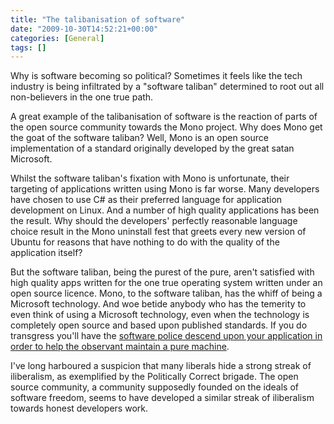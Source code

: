 ```yaml
---
title: "The talibanisation of software"
date: "2009-10-30T14:52:21+00:00"
categories: [General]
tags: []
---
```


Why is software becoming so political? Sometimes it feels like the tech industry is being infiltrated by a "software taliban" determined to root out all non-believers in the one true path.

A great example of the talibanisation of software is the reaction of parts of the open source community towards the Mono project. Why does Mono get the goat of the software taliban? Well, Mono is an open source implementation of a standard originally developed by the great satan Microsoft.

Whilst the software taliban's fixation with Mono is unfortunate, their targeting of applications written using Mono is far worse. Many developers have chosen to use C# as their preferred language for application development on Linux. And a number of high quality applications has been the result. Why should the developers' perfectly reasonable language choice result in the Mono uninstall fest that greets every new version of Ubuntu for reasons that have nothing to do with the quality of the application itself?

But the software taliban, being the purest of the pure, aren't satisfied with high quality apps written for the one true operating system written under an open source licence. Mono, to the software taliban, has the whiff of being a Microsoft technology. And woe betide anybody who has the temerity to even think of using a Microsoft technology, even when the technology is completely open source and based upon published standards. If you do transgress you'll have the <a href="http://www.theopensourcerer.com/2009/10/29/how-to-remove-mono-from-ubuntu-9-10-karmic-koala/">software police descend upon your application in order to help the observant maintain a pure machine</a>.

I've long harboured a suspicion that many liberals hide a strong streak of iliberalism, as exemplified by the Politically Correct brigade. The open source community, a community supposedly founded on the ideals of software freedom, seems to have developed a similar streak of iliberalism towards honest developers work.
